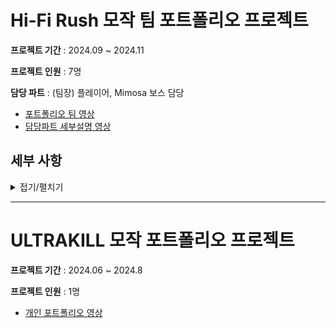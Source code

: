 

# Hi-Fi Rush 모작 팀 포트폴리오 프로젝트
 **프로젝트 기간** 
 : 2024.09 ~ 2024.11
 
  **프로젝트 인원** 
  : 7명
  
 **담당 파트**
 : (팀장) 플레이어, Mimosa 보스 담당
-  [포트폴리오 팀 영상](https://youtu.be/rwTkUgP4ITA)
-  [담당파트 세부설명 영상](https://www.youtube.com/watch?v=s1WKke9D8nY) 

## 세부 사항
<details>
<summary>접기/펼치기</summary>

---------
# 목차
1. 개발내역
   1. 플레이어
      - 회피 상태
      - 점프 및 공중상태
      - 애니메이션
      - 콤보 공격
      - 피격/타격
   2. 어시스트   
   3. PhysX
      - CCT(Character Controller)
      - PhysX Visual Debuger
      - Raycast, Sweep
   4. 카메라
      - 메인 카메라
      - 이벤트 카메라
        
3. 트러블슈팅
   1. BGM 애니메이션 동기화
   2. 공격 애니메이션 to Idle 모션
---------
# 1. 개발 내역

### 1-1. 플레이어

- **이동 방식**
  
  - 플레이어의 이동 방식은 입력한 방향키에 따라 카메라를 기준으로한 방향벡터를 사용하여 8방향으로 이동할 수 있게 구현했습니다.

  - 현재 이동중인 방향과 입력된 방향이 다를 경우에는 플레이어의 현재 Look 벡터와 입력된 Look 벡터를 내적하여 각도를 구한 후,  
    외적하여 양수가 나올경우 시계방향 회전, 음수가 나올 경우 반시계 방향으로 회전 방향을 설정합니다.   
    회전 방향이 결정되면 Y축 회전을 0.1초 안에 시행하여 플레이어 모델이 회전하게끔 구현했습니다.

- **회피 상태**
  
   - 회피 버튼을 통해 연속으로 최대 3회까지 회피 애니메이션이 재생되며 회피 상태에 진입합니다.   
     회피 상태에서는 몬스터의 공격에 피격당하지 않게 피격시 예외처리하였습니다.

   - 회피 시에도 이동과 같이 8방향으로 회피를 구현하였습니다.   
     현재 회피중인 방향과 입력된 회피 방향이 다를경우 내적한 각도를 통하여 회전시키고, 해당 방향에 맞는 특수 회피 동작을 하도록 구현했습니다.

- **점프 및 공중상태**

  - 플레이어는 지상 상태일 경우 중력의 영향을 받지 않으나 공중에 있을 경우 중력의 영향을 받게 구현했습니다.   
    객체별 중력 가속도 및 중력 가속의 한계를 설정할 수 있습니다.

  - 점프 키 입력시 중력을 해제하고 플레이어의 Y축 방향으로 애니메이션 진행동안 매 프레임 감소하는 속도를 부여하여 점프를 구현했습니다
 
  - 점프 애니메이션이 끝난 경우 공중 상태에 진입하고 중력을 다시 적용합니다.
 
  - 공중 상태에서 지형과 플레이어의 하단 충돌이 일어날 경우 착지 상태로 진입하며 중력을 해제하고 중력 가속도를 초기화합니다.

  - 점프 및 공중 상태에서 이동시에는 기존의 이동과 다른 공중이동 상태를 적용해 이동하는 속도를 낮게 조정하였습니다.


- **애니메이션**

  - Hi-Fi Rush 게임에서 플레이어의 애니메이션은 항상 BGM의 BPM에 연동되어 동작합니다.   
    해당 기능을 구현하기 위해서 애니메이션 개별마다
    종료되는 BPM 길이를 설정하여 어떤 BGM이 배정되어도 항상 같은 BPM에 동작이 끝나게 구현했습니다.

  - 애니메이션의 선형보간을 적용했습니다.   
    공격 애니메이션들의 보간을 하는 과정은 BPM에 연동되어 동작하게 구현하기 위해, 공격 모션마다 다음 공격으로 넘어가는 KeyFrame을 지정하여 해당하는 KeyFrame에서
    다음 공격 애니메이션으로 넘어가게 구현했습니다.

- **콤보공격**
  
   - 플레이어의 공격은 좌클릭, 우클릭으로 시전할 수 있습니다.   
     콤보 공격은 좌클릭, 우클릭, 한박자 쉬기를 조합하여 시전할 수 있게 구현했습니다.

   - 콤보 분기를 최적화하기 위해 좌클릭, 우클릭, 한박자 쉬기로 이루어진 3진 Tree 구조로 구현했습니다.   
     플레이어 공격 입력시, 입력된 키의 Tree를 탐색하고 탐색한 노드의 값이 유효할 경우 해당 콤보 상태로 진입하게 구현했습니다.

   - 공격 상태중 공격 입력시에는 BPM과 애니메이션을 동기화 하기 위해, 입력된 콤보를 저장한 후 일정 KeyFrame에서 재생하게 하여
     공격 애니메이션을 BPM에 맞고 끊기지 않게 구현했습니다.
     
- **피격/타격**

  -  Collider Component를 활용하여 피격/타격에 대한 Collider를 원하는 객체에게 적용할 수 있도록 구현했습니다.
  -  Collider는 AABB, OBB, Sphere 의 3가지 종류를 구현했습니다.

  - 타격 Collider와 피격 Collider가 충돌 시 타격방향, 데미지, 피격 레벨의 정보를 피격 대상에게 전달하여 피격상태로 전환하게 구현했습니다.
    
- **필살기**
  
  - 필살기는 좌상단 UI와 연동하여 일정 수치의 에너지가 있을 때만 사용할 수 있게 구현했습니다.
    
  - 필살기 시전 시 카메라는 플레이어 모델의 카메라 Bone에 부착시켜 역동적인 카메라 움직임을 보이게 구현했습니다.


### 1-2. 어시스트
  
   - **어시스트 소환**
     - 어시스트 버튼을 입력시 좌상단 UI의 현재 어시스트가 소환되도록 구현했습니다.

     - 어시스트 애니메이션은 등장, 공격, 퇴장의 3단계로 나누어 등장시엔 플레이어의 Look 방향으로 소환되며   
       공격시에는 가장 가까운 적을 향해 회전합니다. 퇴장시에는 현재 카메라쪽으로 어시스트의 Look을 회전하여 퇴장하도록 구현했습니다.

     - 어시스트들 또한 BGM에 동기화된 애니메이션 재생을 구현하였습니다.

     - 소환 후에는 어시스트 개별 쿨타임이 적용되어 일정 시간이 지난 후 소환 가능하게 구현했습니다.
     
     - 어시스트와 협공하는 필살기 사용 시에는 어시스트를 플레이어의 중점에 소환 후   
       플레이어의 Look벡터를 어시스트에게 동일하게 적용하여 같은 대상에 협공하게 구현했습니다.

     
### 1-3. PhysX

- **CCT(Character Controller)**
  
  - CCT를 사용한 캡슐형 PhsyX Collider를 바탕으로 플레이어와 몬스터의 상호충돌 및 지형충돌을 구현했습니다.   
  - CCT기능을 필요한 객체에게 부여 할 수 있도록 Component화 하여 충돌이 필요한 객체들에게 적용할 수 있게끔 구현했습니다.   
  - 충돌식별이 필요한 객체들의 경우 PhysX Actor Name을 설정하여, 충돌시 Name 을 반환받아 객체별 처리를 용이하게 구현했습니다.   
  
- **PhysX Visual Debuger**
  
  - 효과적인 PhsyX 디버깅을 하기 위해 PhysX Visual Debuger를 사용한 실시간 충돌 정보를 시각적으로 확인하며 디버깅했습니다.


- **Raycast, Sweep**
  
  - 객체의 충돌 상태를 확인하기 위해 PhysX Raycast, Sweep을 사용해 충돌 여부를 반환받아 충돌 상태처리를 구현했습니다.
  
  - 플레이어가 아주 조금만이라도 공중에 떠 있을경우에도 공중 상태에 진입하는것을 막기 위해 플레이어의 -Y축을 Direction 으로 설정한 Raycast를 통해
  일정한 거리 이내일 경우에는 공중 상태에 진입하지 않게 처리했습니다.
  
  - 투사체들이 벽 또는 다른 객체에 충돌여부를 반환받기 위해 Sweep을 사용했습니다, 투사체의 이동 방향을 Direction으로 설정하고 매 프레임 현재 속도를 입력하여
  투사체의 충돌 여부를 반환받고, 충돌시에는 충돌한 대상에 따른 개별 처리를 구현했습니다.

### 1-4. 카메라

- **메인 카메라**
  
  - 메인 카메라는 플레이어의 중점에서 일정한 거리를 두고 움직이게 구현했습니다.
  - 카메라는 마우스의 움직임에 따라 Quaternion 회전을 하도록 구현했습니다.
  - 필살기 사용시 카메라는 플레이어 모델의 카메라 Bone에 부착되어 움직임을 수행한 후 종료시에는   
    시전 전 위치로 보간되어 복귀합니다.
    
- **이벤트 카메라**

  - 특정 이벤트 상황에서 카메라에게 특정한 객체를 기준으로 방향, 거리를 부여하여 카메라를 고정 할 수 있게 구현했습니다.
  - 카메라 고정 시 입력한 시간동안 보간되어 움직입니다.
 

------------
# 2. 트러블 슈팅

  ### 2-1. BGM 애니메이션 동기화

  - **문제점**
     1. BGM의 BPM에 맞게 애니메이션 동작을 맞춰야하기 떄문에 BPM을 초(sec) 단위로 변환하여 Beat라는 단위로 변환하였습니다.
   
     2. 변환한 Beat에 맞게 애니메이션들의 동작을 정렬하였습니다. 대시는 4Beat의 재생속도를 가지고 일반공격들은 1~10사이의 Beat의 재생속도를
      가지게 구현하였습니다.

     3. 하지만 Beat의 시작 부분에서 정확히 입력을 하지 않을 시 Beat에 맞게 애니메이션이 끝나지 않아 박자를 맞추지 못했습니다.
   
     4. 반Beat 늦게 애니메이션을 실행 시에는 반 Beat 가 밀려 반박자가 밀려 리듬감이 구현되지않았습니다.

     5. 정박자에 애니메이션이 실행하지 않아도 항상 Beat에 맞게 끝나는 애니메이션 동작을 구현해야했습니다.


 - **해결법**
     1. 현재 Beat을 1/3으로 나눈 후, 애니메이션이 실행되는 순간 현재 Beat의 위치에 따라 재생속도를 조절했습니다.
  
     2. 애니메이션 실행 명령이 들어왔을 때, 현재 Beat가 1/3 이하일 시에는 다음 Beat에 도달할때 까지 애니메이션 재생속도를   
      증가시켜 Beat에 맞게 동작하게 구현했습니다.

     3. 반대로 Beat가 2/3 이상 구간부턴 재생속도를 증가시킬 시 애니메이션이 어색하게 빨라졌기 때문에 다른 방식으로 처리하였습니다.
      
     4. Beat가 2/3 구간 이상일 경우엔  Beat + (Beat - 현재Beat시간)만큼의 재생시간을 더하여 총 애니메이션 길이는 1Beat가 늘지만 Beat의 끝나는 타이밍에 애니메이션이
      종료되게끔 구현하여 문제를 해결했습니다.

  ### 2-2. 공격 애니메이션 to Idle 모션

  - **문제점**
     1. 공격 애니메이션이 끝날 시 Idle 모션으로 전환되는 동작이 포함되어있습니다.
   
     2. 콤보 공격중 Idle 모션으로 전환되는 동작에 공격 입력 시, 공격 모션이 자연스럽게 이어지지 않는 문제가 발생하였습니다.
      
  - **해결법**
      1. 공격 모션별 다음 공격 애니메이션으로 이어지는 부분을 확인하여 저장했습니다.
   
      2. 상기 표시한 지점 이전에 공격 입력이 들어 올 경우 공격 입력을 저장한 후, 표시한 지점에서부터 재생하게 구현했습니다.
   
      3. 상기 표시한 지점 이후에 공격 입력이 들어 올 경우에는 입력이 들어와도 Idle 모션이 나오게 구현했습니다.

</details>

-------------------------------

# ULTRAKILL 모작 포트폴리오 프로젝트
 **프로젝트 기간** 
 : 2024.06 ~ 2024.8

  **프로젝트 인원** 
 : 1명
 
-  [개인 포트폴리오 영상](https://www.youtube.com/watch?v=bpyLJ9WKLHo)

